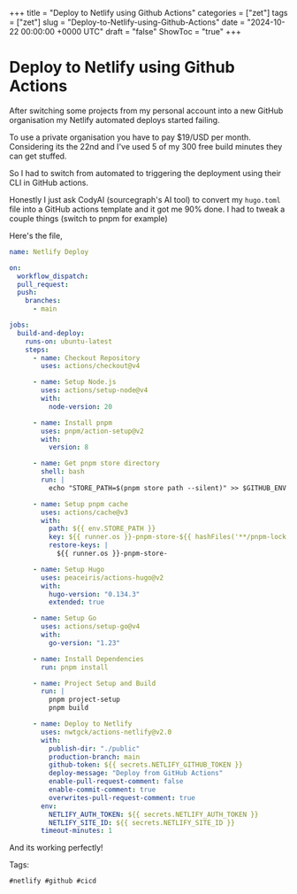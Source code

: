 +++
title = "Deploy to Netlify using Github Actions"
categories = ["zet"]
tags = ["zet"]
slug = "Deploy-to-Netlify-using-Github-Actions"
date = "2024-10-22 00:00:00 +0000 UTC"
draft = "false"
ShowToc = "true"
+++

# Deploy to Netlify using Github Actions

After switching some projects from my personal account into a new GitHub
organisation my Netlify automated deploys started failing.

To use a private organisation you have to pay $19/USD per month. Considering its
the 22nd and I've used 5 of my 300 free build minutes they can get stuffed.

So I had to switch from automated to triggering the deployment using their CLI
in GitHub actions.

Honestly I just ask CodyAI (sourcegraph's AI tool) to convert my `hugo.toml`
file into a GitHub actions template and it got me 90% done. I had to tweak a
couple things (switch to pnpm for example)

Here's the file,

```yaml
name: Netlify Deploy

on:
  workflow_dispatch:
  pull_request:
  push:
    branches:
      - main

jobs:
  build-and-deploy:
    runs-on: ubuntu-latest
    steps:
      - name: Checkout Repository
        uses: actions/checkout@v4

      - name: Setup Node.js
        uses: actions/setup-node@v4
        with:
          node-version: 20

      - name: Install pnpm
        uses: pnpm/action-setup@v2
        with:
          version: 8

      - name: Get pnpm store directory
        shell: bash
        run: |
          echo "STORE_PATH=$(pnpm store path --silent)" >> $GITHUB_ENV

      - name: Setup pnpm cache
        uses: actions/cache@v3
        with:
          path: ${{ env.STORE_PATH }}
          key: ${{ runner.os }}-pnpm-store-${{ hashFiles('**/pnpm-lock.yaml') }}
          restore-keys: |
            ${{ runner.os }}-pnpm-store-

      - name: Setup Hugo
        uses: peaceiris/actions-hugo@v2
        with:
          hugo-version: "0.134.3"
          extended: true

      - name: Setup Go
        uses: actions/setup-go@v4
        with:
          go-version: "1.23"

      - name: Install Dependencies
        run: pnpm install

      - name: Project Setup and Build
        run: |
          pnpm project-setup
          pnpm build

      - name: Deploy to Netlify
        uses: nwtgck/actions-netlify@v2.0
        with:
          publish-dir: "./public"
          production-branch: main
          github-token: ${{ secrets.NETLIFY_GITHUB_TOKEN }}
          deploy-message: "Deploy from GitHub Actions"
          enable-pull-request-comment: false
          enable-commit-comment: true
          overwrites-pull-request-comment: true
        env:
          NETLIFY_AUTH_TOKEN: ${{ secrets.NETLIFY_AUTH_TOKEN }}
          NETLIFY_SITE_ID: ${{ secrets.NETLIFY_SITE_ID }}
        timeout-minutes: 1
```

And its working perfectly!

Tags:

    #netlify #github #cicd
